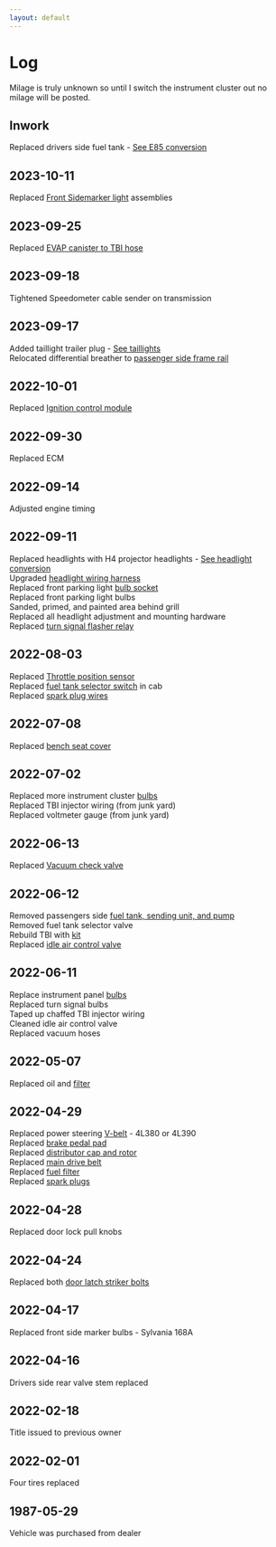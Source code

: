```yaml
---
layout: default
---
```


# Log

Milage is truly unknown so until I switch the instrument cluster out no milage will be posted.

## Inwork

Replaced drivers side fuel tank - [See E85 conversion](./fuel/e85_conversion.md)

## 2023-10-11

Replaced [Front Sidemarker light](https://a.co/d/aF8NDhR) assemblies

## 2023-09-25

Replaced [EVAP canister to TBI hose](https://photos.app.goo.gl/yWpWYQ8o5DvPtBhK8)

## 2023-09-18

Tightened Speedometer cable sender on transmission

## 2023-09-17

Added taillight trailer plug - [See taillights](./electrical/taillights.md) \
Relocated differential breather to [passenger side frame rail](https://photos.app.goo.gl/xTvtGVBc4PjxdTyr6)

## 2022-10-01

Replaced [Ignition control module](https://www.autozone.com/ignition-tune-up-and-routine-maintenance/ignition-control-module/p/duralast-ignition-control-module-dr140/84780_0_0)

## 2022-09-30

Replaced ECM

## 2022-09-14

Adjusted engine timing

## 2022-09-11

Replaced headlights with H4 projector headlights - [See headlight conversion](./electrical/headlights.md) \
Upgraded [headlight wiring harness](https://a.co/d/etDmUZn) \
Replaced front parking light [bulb socket](https://www.lmctruck.com/1973-87-chevy-gmc/cc-1983-88-parklight-models-with-dual-headlights) \
Replaced front parking light bulbs \
Sanded, primed, and painted area behind grill \
Replaced all headlight adjustment and mounting hardware \
Replaced [turn signal flasher relay](https://a.co/d/fckirkd)

## 2022-08-03

Replaced [Throttle position sensor](https://www.rockauto.com/en/moreinfo.php?pk=41472&cc=1386008&pt=5136) \
Replaced [fuel tank selector switch](https://www.rockauto.com/en/moreinfo.php?pk=98247&cc=1386008&pt=4440) in cab \
Replaced [spark plug wires](https://www.rockauto.com/en/moreinfo.php?pk=1140063&cc=1386008&pt=7224)

## 2022-07-08

Replaced [bench seat cover](https://www.napaonline.com/en/p/BK_7303814)

## 2022-07-02

Replaced more instrument cluster [bulbs](https://a.co/d/4gaJHx4) \
Replaced TBI injector wiring (from junk yard) \
Replaced voltmeter gauge (from junk yard)

## 2022-06-13

Replaced [Vacuum check valve](https://a.co/d/1TqsnSj)

## 2022-06-12

Removed passengers side [fuel tank, sending unit, and pump](https://photos.app.goo.gl/5rYzHwz2nTyQMixs8) \
Removed fuel tank selector valve \
Rebuild TBI with [kit](https://a.co/d/9liQrgk) \
Replaced [idle air control valve](https://a.co/d/9XdEwWR)

## 2022-06-11

Replace instrument panel [bulbs](https://a.co/d/4gaJHx4) \
Replaced turn signal bulbs \
Taped up chaffed TBI injector wiring \
Cleaned idle air control valve \
Replaced vacuum hoses

## 2022-05-07

Replaced oil and [filter](https://a.co/d/d7GPe0K)

## 2022-04-29

Replaced power steering [V-belt](https://www.autozone.com/cooling-heating-and-climate-control/belt/p/duralast-belt-17395/304832_0_0?) - 4L380 or 4L390 \
Replaced [brake pedal pad](https://a.co/d/ijsLLLK) \
Replaced [distributor cap and rotor](https://a.co/d/fkLiqbh) \
Replaced [main drive belt](https://www.rockauto.com/en/moreinfo.php?pk=347364&cc=1386008&pt=8900) \
Replaced [fuel filter](https://a.co/d/816LHqZ) \
Replaced [spark plugs](https://www.rockauto.com/en/moreinfo.php?pk=55216&cc=1386008&pt=7212)

## 2022-04-28

Replaced door lock pull knobs

## 2022-04-24

Replaced both [door latch striker bolts](https://a.co/d/f1u2JLR)

## 2022-04-17

Replaced front side marker bulbs - Sylvania 168A

## 2022-04-16

Drivers side rear valve stem replaced

## 2022-02-18

Title issued to previous owner

## 2022-02-01

Four tires replaced

## 1987-05-29

Vehicle was purchased from dealer
